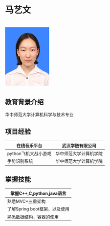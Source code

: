 # 马艺文

# ![1](1.jpg)



## 教育背景介绍

华中师范大学计算机科学与技术专业



## 项目经验

| 在线音乐平台         | 武汉学链有限公司       |
| -------------------- | ---------------------- |
| python飞机大战小游戏 | 华中师范大学计算机学院 |
| 手势识别系统         | 华中师范大学计算机学院 |

## 掌握技能

| 掌握C++,C,python,java语言     |
| ----------------------------- |
| 熟悉MVC+三重架构              |
| 了解Spring boot框架，以及使用 |
| 熟悉数据结构，容器的使用      |


